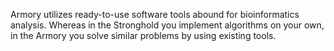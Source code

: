 Armory utilizes ready-to-use software tools abound for bioinformatics analysis. Whereas in the Stronghold you implement algorithms on your own, in the Armory you solve similar problems by using existing tools.
